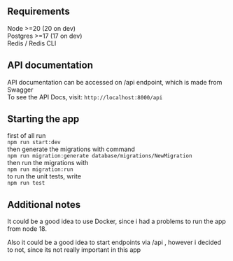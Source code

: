 ## Requirements
Node >=20 (20 on dev) <br/>
Postgres >=17 (17 on dev) <br/>
Redis / Redis CLI

## API documentation
API documentation can be accessed on /api endpoint, which is made from Swagger <br/>
To see the API Docs, visit: `` http://localhost:8000/api ``

## Starting the app

first of all run <br/>
`` npm run start:dev `` <br/>
then generate the migrations with command 
<br/>`` npm run migration:generate database/migrations/NewMigration ``<br/>
then run the migrations with <br/> `` npm run migration:run `` <br/>
to run the unit tests, write <br/> `` npm run test `` <br/>


## Additional notes

It could be a good idea to use Docker, since i had a problems to run the app from node 18.

Also it could be a good idea to start endpoints via /api , however i decided to not, since its not really important in this app
